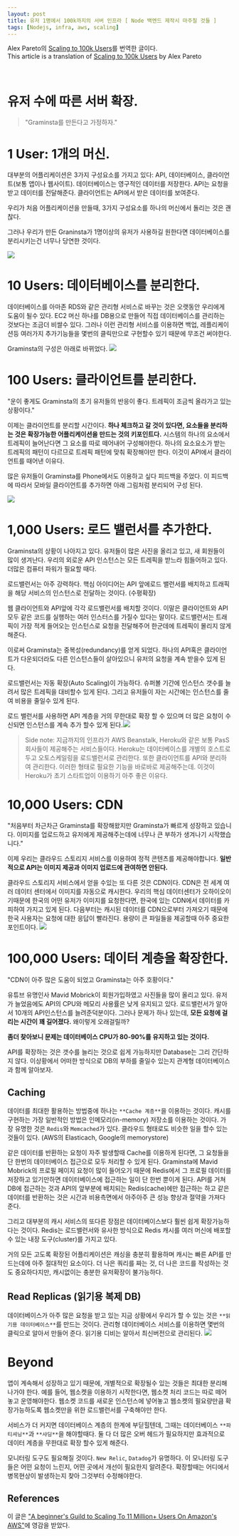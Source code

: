 ```yaml
---
layout: post
title: 유저 1명에서 100k까지의 서버 인프라 [ Node 백엔드 제작시 마주칠 것들 ]
tags: [Nodejs, infra, aws, scaling]
---
```


Alex Pareto의 [Scaling to 100k Users](https://alexpareto.com/scalability/systems/2020/02/03/scaling-100k.html)를 번역한 글이다.<br>
This article is a translation of [Scaling to 100k Users](https://alexpareto.com/scalability/systems/2020/02/03/scaling-100k.html) by Alex Pareto

<br>

# 유저 수에 따른 서버 확장.

>"Graminsta를 만든다고 가정하자."

# 1 User: 1개의 머신.

대부분의 어플리케이션은 3가지 구성요소를 가지고 있다: API, 데이터베이스, 클라이언트(보통 앱이나 웹사이트). 데이터베이스는 영구적인 데이터를 저장한다. API는 요청을 받고 데이터를 전달해준다. 클라이언트는 API에서 받은 데이터를 보여준다.

우리가 처음 어플리케이션을 만들때, 3가지 구성요소를 하나의 머신에서 돌리는 것은 괜찮다.


그러나 우리가 만든 Graninsta가 1명이상의 유저가 사용하길 원한다면 데이터베이스를 분리시키는건 너무나 당연한 것이다.

![](https://images.velog.io/images/moongq/post/e3809e5c-d25b-4633-96b1-a170689fb297/%E1%84%89%E1%85%B3%E1%84%8F%E1%85%B3%E1%84%85%E1%85%B5%E1%86%AB%E1%84%89%E1%85%A3%E1%86%BA%202021-06-21%20%E1%84%8B%E1%85%A9%E1%84%92%E1%85%AE%204.32.21.png)


# 10 Users: 데이터베이스를 분리한다.

데이터베이스를 아마존 RDS와 같은 관리형 서비스로 바꾸는 것은 오랫동안 우리에게 도움이 될수 있다. EC2 머신 하나를 DB용으로 만들어 직접 데이터베이스를 관리하는 것보다는 조금더 비쌀수 있다. 그러나 이런 관리형 서비스를 이용하면 백업, 레플리케이션등 여러가지 추가기능들을 몇번의 클릭만으로 구현할수 있기 때문에 무조건 써야한다.

Graminsta의 구성은 아래로 바뀌었다.
![](https://images.velog.io/images/moongq/post/a265c9dd-c846-4d49-b3d9-c122d1dff82d/%E1%84%89%E1%85%B3%E1%84%8F%E1%85%B3%E1%84%85%E1%85%B5%E1%86%AB%E1%84%89%E1%85%A3%E1%86%BA%202021-06-21%20%E1%84%8B%E1%85%A9%E1%84%92%E1%85%AE%204.32.46.png)

# 100 Users: 클라이언트를 분리한다.
"운이 좋게도 Graminsta의 초기 유저들의 반응이 좋다. 트레픽이 조금씩 올라가고 있는 상황이다."

이제는 클라이언트를 분리할 시간이다.
**하나 체크하고 갈 것이 있다면, 요소들을 분리하는 것은 확장가능한 어플리케이션을 만드는 것의 키포인트다.** 시스템의 하나의 요소에서 트레픽이 늘어난다면 그 요소를 따로 떼어내어 구성해야한다. 하나의 요소요소가 받는 트레픽의 패턴이 다르므로 트레픽 패턴에 맞춰 확장해야만 한다. 이것이 API에서 클라이언트를 때어낸 이유다.

많은 유저들이 Graminsta를 Phone에서도 이용하고 싶다 피드백을 주었다. 이 피드백에 따라서 모바일 클라이언트를 추가하면 아래 그림처럼 분리되어 구성 된다.

![](https://images.velog.io/images/moongq/post/d4378ee6-7eb3-46b9-a943-e0ecc1100759/%E1%84%89%E1%85%B3%E1%84%8F%E1%85%B3%E1%84%85%E1%85%B5%E1%86%AB%E1%84%89%E1%85%A3%E1%86%BA%202021-06-21%20%E1%84%8B%E1%85%A9%E1%84%92%E1%85%AE%204.32.21.png)


# 1,000 Users: 로드 밸런서를 추가한다.
Graminsta의 상황이 나아지고 있다. 유저들이 많은 사진을 올리고 있고, 새 회원들이 많이 생겨난다. 우리의 외로운 API 인스턴스는 모든 트레픽을 받느라 힘들어하고 있다. 더많은 컴퓨터 파워가 필요할 때다.

로드밸런서는 아주 강력하다. 핵심 아이디어는 API 앞에로드 밸런서를 배치하고 트래픽을 해당 서비스의 인스턴스로 전달하는 것이다. (수평확장)

웹 클라이언트와 API앞에 각각 로드밸런서를 배치할 것이다. 이말은 클라이언트와 API모두 같은 코드를 실행하는 여러 인스터스를 가질수 있다는 말이다. 로드밸런서는 트래픽이 가장 적게 들어오는 인스턴스로 요청을 전달해주어 한군데에 트레픽이 몰리지 않게 해준다.

이로써 Graminsta는 중복성(redundancy)를 얻게 되었다. 하나의 API혹은 클라이언트가 다운되더라도 다른 인스턴스들이 살아있으니 유저의 요청을 계속 받을수 있게 된다.

로드밸런서는 자동 확장(Auto Scaling)이 가능하다. 슈퍼볼 기간에 인스턴스 갯수를 늘려서 많은 트레픽을 대비할수 있게 된다. 그리고 유저들이 자는 시간에는 인스턴스를 줄여 비용을 줄일수 있게 된다.

로드 밸런서를 사용하면 API 계층을 거의 무한대로 확장 할 수 있으며 더 많은 요청이 수신되면 인스턴스를 계속 추가 할수 있게 된다.![](https://images.velog.io/images/moongq/post/03fc5cda-fb47-4ea3-bfb7-a58f5b1b6f26/%E1%84%89%E1%85%B3%E1%84%8F%E1%85%B3%E1%84%85%E1%85%B5%E1%86%AB%E1%84%89%E1%85%A3%E1%86%BA%202021-06-21%20%E1%84%8B%E1%85%A9%E1%84%92%E1%85%AE%204.33.14.png)

>Side note: 지금까지의 인프라가 AWS Beanstalk, Heroku와 같은 보통 PasS 회사들이 제공해주는 서비스들이다. Heroku는 데이터베이스를 개별의 호스트로 두고 오토스케일링을 로드밸런서로 관리한다. 또한 클라이언트를 API와 분리하여 관리한다. 이러한 형태로 필요한 기능을 바로바로 제공해주는데. 이것이 Heroku가 초기 스타트업이 이용하기 아주 좋은 이유다. 

# 10,000 Users: CDN

"처음부터 차근차근 Graminsta를 확장해왔지만 Graminsta가 빠르게 성장하고 있습니다. 이미지를 업로드하고 유저에게 제공해주는데에 너무나 큰 부하가 생겨나기 시작했습니다."

이제 우리는 클라우드 스토리지 서비스를 이용하여 정적 콘텐츠를 제공해야합니다. **일반적으로 API는 이미지 제공과 이미지 업로드에 관여하면 안된다.**

클라우드 스토리지 서비스에서 얻을 수있는 또 다른 것은 CDN이다. CDN은 전 세계 여러 데이터 센터에서 이미지를 자동으로 캐시한다.
우리의 핵심 데이터센터가 오하이오이기때문에 한국의 어떤 유저가 이미지를 요청한다면, 한국에 있는 CDN에서 데이터를 카피하여 가지고 있게 된다. 다음부터는 캐시된 데이터를 CDN으로부터 가져오기 때문에 한국 사용자는 요청에 대한 응답이 빨라진다. 용량이 큰 파일들을 제공할때 아주 중요한 포인트이다.
![](https://images.velog.io/images/moongq/post/e221e22c-d08d-48dd-9842-47f2a9926ef7/%E1%84%89%E1%85%B3%E1%84%8F%E1%85%B3%E1%84%85%E1%85%B5%E1%86%AB%E1%84%89%E1%85%A3%E1%86%BA%202021-06-21%20%E1%84%8B%E1%85%A9%E1%84%92%E1%85%AE%204.33.40.png)

# 100,000 Users: 데이터 계층을 확장한다.

"CDN이 아주 많은 도움이 되었고 Graminsta는 아주 호황이다."

유튜브 유명인사 Mavid Mobrick이 회원가입하였고 사진들을 많이 올리고 있다. 유저가 늘었음에도  API의 CPU와 메모리 사용률은 낮게 유지되고 있다. 로드밸런서가 알아서 10개의 API인스턴스를 늘려준덕분이다. 그러나 문제가 하나 있는데, **모든 요청에 걸리는 시간이 꽤 길어졌다.** 왜이렇게 오래걸릴까?

**좀더 찾아보니 문제는 데이터베이스 CPU가 80-90%를 유지하고 있는 것이다.**

API를 확장하는 것은 갯수를 늘리는 것으로 쉽게 가능하지만 Database는 그리 간단하지 않다. 이상황에서 어떠한 방식으로 DB의 부하를 줄일수 있는지 관계형 데이터베이스과 함께 알아보자.


## Caching
데이터를 최대한 활용하는 방법중에 하나는 `**Cache 계층**`을 이용하는 것이다. 캐시를 구현하는 가장 일반적인 방법은 인메모리(in-memory) 저장소를 이용하는 것이다. 가장 유명한 것은 `Redis`와 `Memcached`가 있다. 클라우드 형태로도 비슷한 일을 할수 있는 것들이 있다. (AWS의 Elasticach, Google의 memorystore)

같은 데이터를 반환하는 요청이 자주 발생할때 Cache를 이용하게 된다면, 그 요청들을 단 한번의 데이터베이스 접근으로 모두 처리할 수 있게 된다. Graminsta에 Mavid Mobrick의 프로필 페이지 요청이 많이 들어오기 때문에 Redis에서 그 프로필 데이터를 저장하고 있기만하면 데이터베이스에 접근하는 일이 단 한번 뿐이게 된다. API를 거쳐 DB에 접근하는 것과 API의 앞부분에 배치되는 Redis(cache)에만 접근하는 하고 같은 데이터를 반환하는 것은 시간과 비용측면에서 아주아주 큰 성능 향상과 절약을 가져다 준다.

그리고 대부분의 캐시 서비스의 또다른 장점은 데이터베이스보다 훨씬 쉽게 확장가능하다는 것이다. Redis는 로드밸런서와 유사한 방식으로 Redis 캐시를 여러 머신에 배포할수 있는 내장 도구(cluster)를 가지고 있다.

거의 모든 고도록 확장된 어플리케이션은 캐싱을 충분히 활용하며 캐시는 빠른 API를 만드는데에 아주 절대적인 요소이다. 더 나은 쿼리를 짜는 것, 더 나은 코드를 작성하는 것도 중요하다지만, 캐시없이는 충분한 유저확장이 불가능하다.

## Read Replicas (읽기용 복제 DB)
데이터베이스가 아주 많은 요청을 받고 있는 지금 상황에서 우리가 할 수 있는 것은 `**읽기용 데이터베이스**`를 만드는 것이다. 관리형 데이터베이스 서비스를 이용하면 몇번의 클릭으로 알아서 만들어 준다. 읽기용 디비는 알아서 최신버전으로 관리된다. ![](https://images.velog.io/images/moongq/post/42c2e8fd-9a3f-46cb-b5a3-e27603075b75/%E1%84%89%E1%85%B3%E1%84%8F%E1%85%B3%E1%84%85%E1%85%B5%E1%86%AB%E1%84%89%E1%85%A3%E1%86%BA%202021-06-21%20%E1%84%8B%E1%85%A9%E1%84%92%E1%85%AE%204.33.59.png) 


# Beyond
앱이 계속해서 성장하고 있기 때문에, 개별적으로 확장될수 있는 것들은 최대한 분리해나가야 한다. 예를 들어, 웹소켓을 이용하기 시작한다면, 웹소켓 처리 코드는 따로 떼어놓고 운영해야한다. 웹소켓 코드를 새로운 인스턴스에 넣어놓고 웹소켓의 필요량만큼 확장가능하도록 웹소켓만을 위한 로드밸런서를 구축해야만 한다. 

서비스가 더 커지면 데이터베이스 계층의 한계에 부딛힐텐데, 그때는 데이터베이스 `**파티셔닝**`과 `**샤딩**`을 해야할때다. 둘 다 더 많은 오버 헤드가 필요하지만 효과적으로 데이터 계층을 무한대로 확장 할수 있게 해준다.

모니터링 도구도 필요해질 것이다. `New Relic`, `Datadog`가 유명하다. 이 모니터링 도구들은 어떤 요청이 느린지, 어떤 곳에서 개선이 필요한지 알려준다. 확장할때는 어디에서 병목현상이 발생하는지 찾아 그것부터 수정해야한다.


## References
이 글은 ["A beginner's Guild to Scaling To 11 Million+ Users On Amazon's AWS"](http://highscalability.com/blog/2016/1/11/a-beginners-guide-to-scaling-to-11-million-users-on-amazons.html)에 영감을 받았다.
